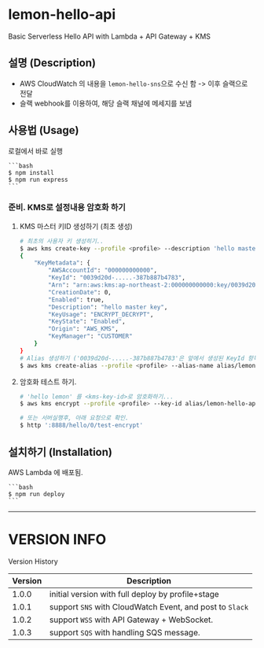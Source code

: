 # lemon-hello-api

Basic Serverless Hello API with Lambda + API Gateway + KMS

## 설명 (Description)

- AWS CloudWatch 의 내용을 `lemon-hello-sns`으로 수신 함 -> 이후 슬랙으로 전달
- 슬랙 webhook를 이용하여, 해당 슬랙 채널에 메세지를 보냄


## 사용법 (Usage)

로컬에서 바로 실행

    ```bash
    $ npm install
    $ npm run express
    ```

### 준비. KMS로 설정내용 암호화 하기

1. KMS 마스터 키ID 생성하기 (최초 생성)

    ```bash
    # 최초의 사용자 키 생성히기..
    $ aws kms create-key --profile <profile> --description 'hello master key'
    {
        "KeyMetadata": {
            "AWSAccountId": "000000000000",
            "KeyId": "0039d20d-.....-387b887b4783",
            "Arn": "arn:aws:kms:ap-northeast-2:000000000000:key/0039d20d-.....-387b887b4783",
            "CreationDate": 0,
            "Enabled": true,
            "Description": "hello master key",
            "KeyUsage": "ENCRYPT_DECRYPT",
            "KeyState": "Enabled",
            "Origin": "AWS_KMS",
            "KeyManager": "CUSTOMER"
        }
    }
    # Alias 생성하기 ('0039d20d-.....-387b887b4783'은 앞에서 생성된 KeyId 항목으로 변경)
    $ aws kms create-alias --profile <profile> --alias-name alias/lemon-hello-api --target-key-id 0039d20d-.....-387b887b4783
    ```

1. 암호화 테스트 하기.

    ```sh
    # 'hello lemon' 를 <kms-key-id>로 암호화하기...
    $ aws kms encrypt --profile <profile> --key-id alias/lemon-hello-api --plaintext "hello lemon" --query CiphertextBlob --output text

    # 또는 서버실행후, 아래 요청으로 확인.
    $ http ':8888/hello/0/test-encrypt'
    ```


## 설치하기 (Installation)

AWS Lambda 에 배포됨.

    ```bash
    $ npm run deploy
    ```


----------------
# VERSION INFO #

Version History

| Version   | Description
|--         |--
| 1.0.0     | initial version with full deploy by profile+stage
| 1.0.1     | support `SNS` with CloudWatch Event, and post to `Slack`
| 1.0.2     | support `WSS` with API Gateway + WebSocket.
| 1.0.3     | support `SQS` with handling SQS message.

